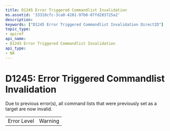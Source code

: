 ```yaml
---
title: D1245 Error Triggered Commandlist Invalidation
ms.assetid: '33318cfc-3ca0-4281-97b0-87fd283725a2'
description: 
keywords: ["D1245 Error Triggered Commandlist Invalidation Direct2D"]
topic_type:
- apiref
api_name:
- D1245 Error Triggered Commandlist Invalidation
api_type:
- NA
---
```


# D1245: Error Triggered Commandlist Invalidation

Due to previous error(s), all command lists that were previously set as a target are now invalid.



|             |         |
|-------------|---------|
| Error Level | Warning |



 

 

 




